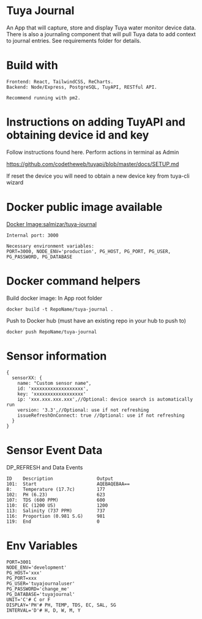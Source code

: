 # Tuya Journal

An App that will capture, store and display Tuya water monitor device data.
There is also a journaling component that will pull Tuya data to add
context to journal entries. See requirements folder for details.

# Build with

```
Frontend: React, TailwindCSS, ReCharts.
Backend: Node/Express, PostgreSQL, TuyAPI, RESTful API.

Recommend running with pm2.
```

# Instructions on adding TuyAPI and obtaining device id and key

Follow instructions found here. Perform actions in terminal as Admin

https://github.com/codetheweb/tuyapi/blob/master/docs/SETUP.md

If reset the device you will need to obtain a new device key from tuya-cli wizard

# Docker public image available

[Docker Image:salmizar/tuya-journal](https://hub.docker.com/r/salmizar/tuya-journal)
```
Internal port: 3000

Necessary environment variables:
PORT=3000, NODE_ENV='production', PG_HOST, PG_PORT, PG_USER, PG_PASSWORD, PG_DATABASE
```

# Docker command helpers

Build docker image: In App root folder
```
docker build -t RepoName/tuya-journal .
```
Push to Docker hub (must have an existing repo in your hub to push to)
```
docker push RepoName/tuya-journal
```

# Sensor information
```
{
  sensorXX: {
    name: "Custom sensor name",
    id: 'xxxxxxxxxxxxxxxxxxx',
    key: 'xxxxxxxxxxxxxxxxxx'
    ip: 'xxx.xxx.xxx.xxx',//Optional: device search is automatically run
    version: '3.3',//Optional: use if not refreshing
    issueRefreshOnConnect: true //Optional: use if not refreshing
  }
}
```
# Sensor Event Data 


  DP_REFRESH and Data Events
  ```
  ID    Description                Output
  101:  Start                      AQEBAQEBAA==
  8:    Temperature (17.7c)        177
  102:  PH (6.23)                  623
  107:  TDS (600 PPM)              600
  110:  EC (1200 US)               1200
  113:  Salinity (737 PPM)         737
  116:  Proportion (0.981 S.G)     981
  119:  End                        0
```

# Env Variables

```
PORT=3001
NODE_ENV='development'
PG_HOST='xxx'
PG_PORT=xxx
PG_USER='tuyajournaluser'
PG_PASSWORD='change_me'
PG_DATABASE='tuyajournal'
UNIT='C'# C or F
DISPLAY='PH'# PH, TEMP, TDS, EC, SAL, SG
INTERVAL='D'# H, D, W, M, Y
```
